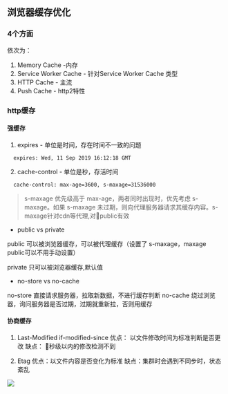 ## 浏览器缓存优化

### 4个方面
依次为：
1. Memory Cache -内存
2. Service Worker Cache - 针对Service Worker Cache 类型
3. HTTP Cache - 主流
4. Push Cache - http2特性

### http缓存
#### 强缓存
1. expires - 单位是时间，存在时间不一致的问题
```
  expires: Wed, 11 Sep 2019 16:12:18 GMT
```
2. cache-control - 单位是秒，存活时间
```
  cache-control: max-age=3600, s-maxage=31536000
```
>s-maxage 优先级高于 max-age，两者同时出现时，优先考虑 s-maxage。如果 s-maxage 未过期，则向代理服务器请求其缓存内容。s-maxage针对cdn等代理,对public有效
- public vs private

public 可以被浏览器缓存，可以被代理缓存（设置了 s-maxage，maxage public可以不用手动设置）

private 只可以被浏览器缓存,默认值

- no-store vs no-cache

no-store 直接请求服务器，拉取新数据，不进行缓存判断
no-cache 绕过浏览器，询问服务器是否过期，过期就重新拉，否则用缓存

#### 协商缓存

1. Last-Modified if-modified-since
优点： 以文件修改时间为标准判断是否更改
缺点： 秒级以内的修改检测不到

2. Etag
优点：以文件内容是否变化为标准
缺点：集群时会遇到不同步时，状态紊乱


![](https://user-gold-cdn.xitu.io/2018/9/20/165f701820fafcf8?imageView2/0/w/1280/h/960/format/webp/ignore-error/1)

